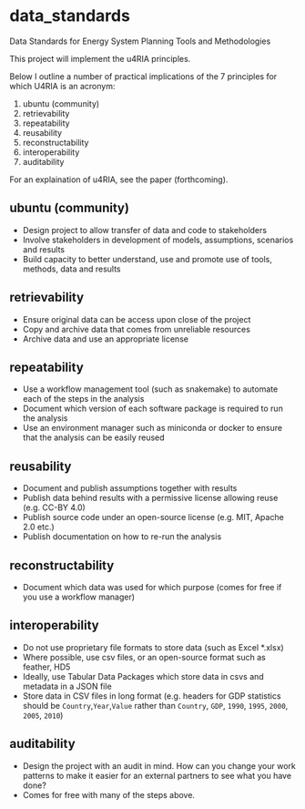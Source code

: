 # data_standards
Data Standards for Energy System Planning Tools and Methodologies

This project will implement the u4RIA principles. 

Below I outline a number of practical implications of the 7 principles for which U4RIA is an acronym:

1. ubuntu (community)
2. retrievability
3. repeatability
4. reusability
5. reconstructability
6. interoperability
7. auditability

For an explaination of u4RIA, see the paper (forthcoming).

## ubuntu (community)

* Design project to allow transfer of data and code to stakeholders
* Involve stakeholders in development of models, assumptions, scenarios and results
* Build capacity to better understand, use and promote use of tools, methods, data and results

## retrievability

* Ensure original data can be access upon close of the project
* Copy and archive data that comes from unreliable resources
* Archive data and use an appropriate license

## repeatability

* Use a workflow management tool (such as snakemake) to automate each of the steps in the analysis
* Document which version of each software package is required to run the analysis
* Use an environment manager such as miniconda or docker to ensure that the analysis can
  be easily reused

## reusability

* Document and publish assumptions together with results
* Publish data behind results with a permissive license allowing reuse (e.g. CC-BY 4.0)
* Publish source code under an open-source license (e.g. MIT, Apache 2.0 etc.)
* Publish documentation on how to re-run the analysis

## reconstructability

* Document which data was used for which purpose (comes for free if you use a workflow manager)

## interoperability

* Do not use proprietary file formats to store data (such as Excel *.xlsx)
* Where possible, use csv files, or an open-source format such as feather, HD5
* Ideally, use Tabular Data Packages which store data in csvs and metadata in a JSON file
* Store data in CSV files in long format (e.g. headers for GDP statistics should be `Country`,`Year`,`Value`
  rather than `Country`, `GDP`, `1990`, `1995`, `2000`, `2005`, `2010`)

## auditability

* Design the project with an audit in mind. How can you change your work patterns to make it easier for an external
  partners to see what you have done?
* Comes for free with many of the steps above.